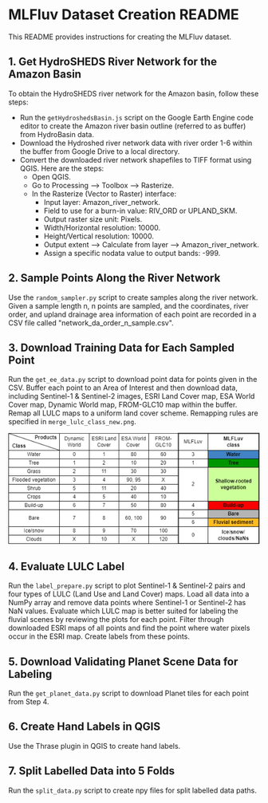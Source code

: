 # MLFluv Dataset Creation README

This README provides instructions for creating the MLFluv dataset.

## 1. Get HydroSHEDS River Network for the Amazon Basin

To obtain the HydroSHEDS river network for the Amazon basin, follow these steps:

- Run the `getHydroshedsBasin.js` script on the Google Earth Engine code editor to create the Amazon river basin outline (referred to as buffer) from HydroBasin data.
- Download the Hydroshed river network data with river order 1-6 within the buffer from Google Drive to a local directory.
- Convert the downloaded river network shapefiles to TIFF format using QGIS. Here are the steps:
  - Open QGIS.
  - Go to Processing --> Toolbox --> Rasterize.
  - In the Rasterize (Vector to Raster) interface:
    - Input layer: Amazon_river_network.
    - Field to use for a burn-in value: RIV_ORD or UPLAND_SKM.
    - Output raster size unit: Pixels.
    - Width/Horizontal resolution: 10000.
    - Height/Vertical resolution: 10000.
    - Output extent --> Calculate from layer --> Amazon_river_network.
    - Assign a specific nodata value to output bands: -999.

## 2. Sample Points Along the River Network

Use the `random_sampler.py` script to create samples along the river network. Given a sample length n, n points are sampled, and the coordinates, river order, and upland drainage area information of each point are recorded in a CSV file called "network_da_order_n_sample.csv".

## 3. Download Training Data for Each Sampled Point

Run the `get_ee_data.py` script to download point data for points given in the CSV. Buffer each point to an Area of Interest and then download data, including Sentinel-1 & Sentinel-2 images, ESRI Land Cover map, ESA World Cover map, Dynamic World map, FROM-GLC10 map within the buffer. Remap all LULC maps to a uniform land cover scheme. Remapping rules are specified in `merge_lulc_class_new.png`.

![Remapping LULC Classes](merge_lulc_class_new.png)

## 4. Evaluate LULC Label

Run the `label_prepare.py` script to plot Sentinel-1 & Sentinel-2 pairs and four types of LULC (Land Use and Land Cover) maps. Load all data into a NumPy array and remove data points where Sentinel-1 or Sentinel-2 has NaN values. Evaluate which LULC map is better suited for labeling the fluvial scenes by reviewing the plots for each point. Filter through downloaded ESRI maps of all points and find the point where water pixels occur in the ESRI map. Create labels from these points.

## 5. Download Validating Planet Scene Data for Labeling

Run the `get_planet_data.py` script to download Planet tiles for each point from Step 4.

## 6. Create Hand Labels in QGIS

Use the Thrase plugin in QGIS to create hand labels.

## 7. Split Labelled Data into 5 Folds

Run the `split_data.py` script to create npy files for split labelled data paths. 




